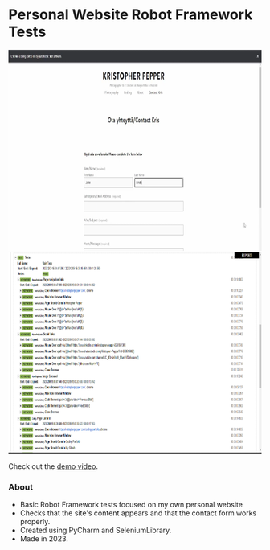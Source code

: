 # Personal Website Robot Framework Tests

<img src="RFT1.png" height="400"/>
<img src="RFT2.png" height="400"/>

Check out the [demo video](https://youtu.be/XwKK_wbBUvI).

### About

- Basic Robot Framework tests focused on my own personal website
- Checks that the site's content appears and that the contact form works properly.
- Created using PyCharm and SeleniumLibrary.
- Made in 2023.
